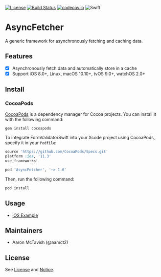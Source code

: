[![License](https://img.shields.io/badge/license-MIT-green.svg?style=flat)](https://github.com/aamct2/asyncfetcher/blob/master/LICENSE.md)
[![Build Status](https://travis-ci.org/aamct2/asyncfetcher.svg?branch=master)](https://travis-ci.org/aamct2/asyncfetcher)
[![codecov.io](https://codecov.io/github/aamct2/asyncfetcher/coverage.svg?branch=master)](https://codecov.io/github/aamct2/asyncfetcher?branch=master)
![Swift](https://img.shields.io/badge/Swift-4.1-orange.svg)

# AsyncFetcher

A generic framework for asynchronously fetching and caching data.

## Features

* [x] Asynchronously fetch data and automatically store in a cache
* [x] Support iOS 8.0+, Linux, macOS 10.10+, tvOS 9.0+, watchOS 2.0+

## Install

### CocoaPods

[CocoaPods](http://cocoapods.org) is a dependency manager for Cocoa projects. You can install it with the following command:

```bash
gem install cocoapods
```

To integrate FormValidatorSwift into your Xcode project using CocoaPods, specify it in your `Podfile`:

```ruby
source 'https://github.com/CocoaPods/Specs.git'
platform :ios, '11.3'
use_frameworks!

pod 'AsyncFetcher', '~> 1.0'
```

Then, run the following command:

```bash
pod install
```

## Usage

* [iOS Example](./Example/iOS)

## Maintainers

* Aaron McTavish (@aamct2)

## License

See [License](./LICENSE.md) and [Notice](./NOTICE.md).
